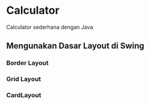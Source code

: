 # Calculator

Calculator sederhana dengan Java

## Mengunakan Dasar Layout di Swing
### Border Layout
### Grid Layout
### CardLayout
